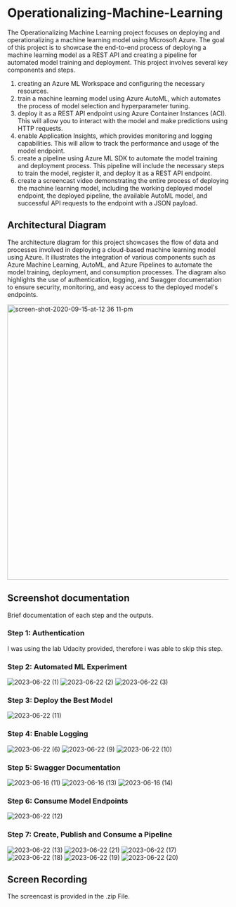 # Operationalizing-Machine-Learning

The Operationalizing Machine Learning project focuses on deploying and operationalizing a machine learning model using Microsoft Azure. The goal of this project is to showcase the end-to-end process of deploying a machine learning model as a REST API and creating a pipeline for automated model training and deployment.
This project involves several key components and steps. 

1. creating an Azure ML Workspace and configuring the necessary resources. 
2. train a machine learning model using Azure AutoML, which automates the process of model selection and hyperparameter tuning.
3. deploy it as a REST API endpoint using Azure Container Instances (ACI). This will allow you to interact with the model and make predictions using HTTP requests.
4.  enable Application Insights, which provides monitoring and logging capabilities. This will allow to track the performance and usage of the model endpoint.
5. create a pipeline using Azure ML SDK to automate the model training and deployment process. This pipeline will include the necessary steps to train the model, register it, and deploy it as a REST API endpoint.
6. create a screencast video demonstrating the entire process of deploying the machine learning model, including the working deployed model endpoint, the deployed pipeline, the available AutoML model, and successful API requests to the endpoint with a JSON payload.



## Architectural Diagram
The architecture diagram for this project showcases the flow of data and processes involved in deploying a cloud-based machine learning model using Azure. It illustrates the integration of various components such as Azure Machine Learning, AutoML, and Azure Pipelines to automate the model training, deployment, and consumption processes. The diagram also highlights the use of authentication, logging, and Swagger documentation to ensure security, monitoring, and easy access to the deployed model's endpoints.

<img width="626" alt="screen-shot-2020-09-15-at-12 36 11-pm" src="https://github.com/ewellmann/Operationalizing-Machine-Learning/assets/59996314/0bbea764-8936-4103-b497-3d4a6ee700c6">

## Screenshot documentation
Brief documentation of each step and the outputs.

### Step 1: Authentication
I was using the lab Udacity provided, therefore i was able to skip this step.

### Step 2: Automated ML Experiment
![2023-06-22 (1)](https://github.com/ewellmann/Operationalizing-Machine-Learning/assets/59996314/23bbccc9-9221-4153-ad5f-12b5edc566fa)
![2023-06-22 (2)](https://github.com/ewellmann/Operationalizing-Machine-Learning/assets/59996314/09754b8e-6507-437e-8e91-c7168152595e)
![2023-06-22 (3)](https://github.com/ewellmann/Operationalizing-Machine-Learning/assets/59996314/f13814c5-4bc6-463f-847c-52d3510c5af6)

### Step 3: Deploy the Best Model
![2023-06-22 (11)](https://github.com/ewellmann/Operationalizing-Machine-Learning/assets/59996314/4bba5f00-7445-438f-a36d-29613aa956b8)

### Step 4: Enable Logging
![2023-06-22 (6)](https://github.com/ewellmann/Operationalizing-Machine-Learning/assets/59996314/f0af444f-f538-48dd-ba4e-ec8442a89ece)
![2023-06-22 (9)](https://github.com/ewellmann/Operationalizing-Machine-Learning/assets/59996314/c8c3dc71-3698-4235-8387-3032457259fb)
![2023-06-22 (10)](https://github.com/ewellmann/Operationalizing-Machine-Learning/assets/59996314/7ab264a5-340b-4a5d-a6fd-224c5a75871d)

### Step 5: Swagger Documentation
![2023-06-16 (11)](https://github.com/ewellmann/Operationalizing-Machine-Learning/assets/59996314/fd00772f-8f41-41cd-af63-32f616f90ec2)
![2023-06-16 (13)](https://github.com/ewellmann/Operationalizing-Machine-Learning/assets/59996314/e8ed7681-bbb7-4030-b983-3739a23381f3)
![2023-06-16 (14)](https://github.com/ewellmann/Operationalizing-Machine-Learning/assets/59996314/c29c8a63-614f-4fff-9c1b-57539c53a862)

### Step 6: Consume Model Endpoints
![2023-06-22 (12)](https://github.com/ewellmann/Operationalizing-Machine-Learning/assets/59996314/c02f654f-39d1-476d-b320-67d792c5958f)

### Step 7: Create, Publish and Consume a Pipeline
![2023-06-22 (13)](https://github.com/ewellmann/Operationalizing-Machine-Learning/assets/59996314/6b87cc40-65c6-49c7-b67a-b483d6ef2936)
![2023-06-22 (21)](https://github.com/ewellmann/Operationalizing-Machine-Learning/assets/59996314/ba6dc349-627f-4a4c-8d1b-f6113b24467f)
![2023-06-22 (17)](https://github.com/ewellmann/Operationalizing-Machine-Learning/assets/59996314/f6d1912c-6d1a-4fdf-a2bd-71b27df0a2a7)
![2023-06-22 (18)](https://github.com/ewellmann/Operationalizing-Machine-Learning/assets/59996314/8b395a64-9406-452c-bdc7-3a57937a25ca)
![2023-06-22 (19)](https://github.com/ewellmann/Operationalizing-Machine-Learning/assets/59996314/ab860655-aec9-4e2c-81cf-c5e1ffe2ee5e)
![2023-06-22 (20)](https://github.com/ewellmann/Operationalizing-Machine-Learning/assets/59996314/f677ed43-89ed-4ac8-b715-717fd2ace09b)


## Screen Recording
The screencast is provided in the .zip File.


